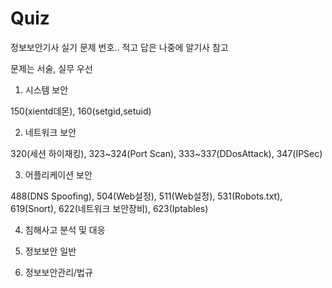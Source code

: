 # Quiz

정보보안기사 실기 문제 번호.. 적고 답은 나중에 알기사 참고

문제는 서술, 실무 우선

1. 시스템 보안

150(xientd데몬), 160(setgid,setuid)

2. 네트워크 보안

320(세션 하이재킹), 323~324(Port Scan), 333~337(DDosAttack), 347(IPSec)

3. 어플리케이션 보안

488(DNS Spoofing), 504(Web설정), 511(Web설정), 531(Robots.txt), 619(Snort), 622(네트워크 보안장비), 623(Iptables)

4. 침해사고 분석 및 대응

5. 정보보안 일반

6. 정보보안관리/법규 

